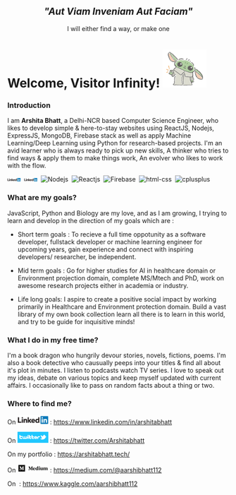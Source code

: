 <div><h2 align="center" style="border-bottom : 0px;" ><em>"Aut Viam Inveniam Aut Faciam"</em></h2><p align="center"> I will either find a way, or make one</p></div>
  
# Welcome, Visitor Infinity! <img src="https://github.com/Arshitabhatt/Arshitabhatt/blob/master/assests/waving_yoda.gif" width="100px">

### Introduction 

I am <b>Arshita Bhatt</b>, a Delhi-NCR based Computer Science Engineer, who likes to develop simple & here-to-stay websites using ReactJS, Nodejs, ExpressJS, MongoDB, Firebase stack as well as apply Machine Learning/Deep Learning using Python for research-based projects.
I'm an avid learner who is always ready to pick up new skills, A thinker who tries to find ways & apply them to make things work, An evolver who likes to work with the flow.

<img src="https://github.com/Arshitabhatt/Arshitabhatt/blob/master/assests/linkedin.jpg" alt ="Python" width="30px">&nbsp;
<img src="https://github.com/Arshitabhatt/Arshitabhatt/blob/master/assests/linkedin.jpg" alt ="MongoDB" width="30px">&nbsp;
<img src="" alt ="Nodejs" width="30px">&nbsp;
<img src="" alt ="Reactjs" width="30px">&nbsp;
<img src="" alt ="Firebase" width="30px">&nbsp;
<img src="" alt ="html-css" width="30px">&nbsp;
<img src="" alt ="cplusplus" width="30px">&nbsp;


### What are my goals?

JavaScript, Python and Biology are my love, and as I am growing, I trying to learn and develop in the direction of my goals which are : 

* Short term goals : To recieve a full time oppotunity as a software developer, fullstack developer or machine learning engineer for upcoming years, gain experience and connect with inspiring developers/ researcher, be independent.

* Mid term goals : Go for higher studies for AI in healthcare domain or Environment projection domain, complete MS/Mtech and PhD, work on awesome research projects either in academia or industry.   

* Life long goals: I aspire to create a positive social impact by working primarily in Healthcare and Environment protection domain. Build a vast library of my own book collection learn all there is to learn in this world, and try to be guide for inquisitive minds!

### What I do in my free time?
I'm a book dragon who hungrily devour stories, novels, fictions, poems. I'm also a book detective who causually peeps into your titles & find all about it's plot in minutes. I listen to podcasts watch TV series. I love to speak out my ideas, debate on various topics and keep myself updated with current affairs. I occasionally like to pass on random facts about a thing or two. 

### Where to find me? 
On <img src="https://github.com/Arshitabhatt/Arshitabhatt/blob/master/assests/linkedin.jpg" width="70px"> :  https://www.linkedin.com/in/arshitabhatt

On <img src="https://github.com/Arshitabhatt/Arshitabhatt/blob/master/assests/twitter.png" width="70px"> :  https://twitter.com/Arshitabhatt

On my portfolio : https://arshitabhatt.tech/

On <img src="https://github.com/Arshitabhatt/Arshitabhatt/blob/master/assests/medium.jpg" width="70px"> :  https://medium.com/@aarshibhatt112

On <img src="" width="70px"> :  https://www.kaggle.com/aarshibhatt112


